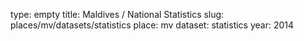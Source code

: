 type: empty
title: Maldives / National Statistics
slug: places/mv/datasets/statistics
place: mv
dataset: statistics
year: 2014
